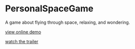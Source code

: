 # PersonalSpaceGame

A game about flying through space, relaxing, and wondering.

[view online demo](https://strawstack.github.io/PersonalSpaceGame)

[watch the trailer](https://richardhayes.itch.io/personal-space)

